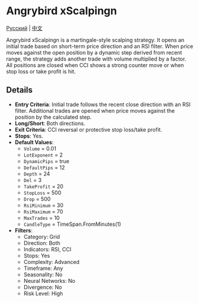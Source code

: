 # Angrybird xScalpingn
[Русский](README_ru.md) | [中文](README_cn.md)

Angrybird xScalpingn is a martingale-style scalping strategy. It opens an initial trade based on short-term price direction and an RSI filter. When price moves against the open position by a dynamic step derived from recent range, the strategy adds another trade with volume multiplied by a factor. All positions are closed when CCI shows a strong counter move or when stop loss or take profit is hit.

## Details

- **Entry Criteria**: Initial trade follows the recent close direction with an RSI filter. Additional trades are opened when price moves against the position by the calculated step.
- **Long/Short**: Both directions.
- **Exit Criteria**: CCI reversal or protective stop loss/take profit.
- **Stops**: Yes.
- **Default Values**:
  - `Volume` = 0.01
  - `LotExponent` = 2
  - `DynamicPips` = true
  - `DefaultPips` = 12
  - `Depth` = 24
  - `Del` = 3
  - `TakeProfit` = 20
  - `StopLoss` = 500
  - `Drop` = 500
  - `RsiMinimum` = 30
  - `RsiMaximum` = 70
  - `MaxTrades` = 10
  - `CandleType` = TimeSpan.FromMinutes(1)
- **Filters**:
  - Category: Grid
  - Direction: Both
  - Indicators: RSI, CCI
  - Stops: Yes
  - Complexity: Advanced
  - Timeframe: Any
  - Seasonality: No
  - Neural Networks: No
  - Divergence: No
  - Risk Level: High
